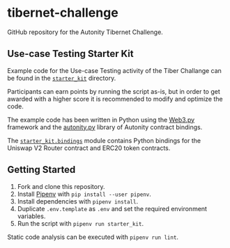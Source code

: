 # tibernet-challenge

GitHub repository for the Autonity Tibernet Challenge.

## Use-case Testing Starter Kit

Example code for the Use-case Testing activity of the Tiber Challange
can be found in the [`starter_kit`](./starter_kit/) directory.

Participants can earn points by running the script as-is, but in order to get
awarded with a higher score it is recommended to modify and optimize the code.

The example code has been written in Python using the
[Web3.py](https://web3py.readthedocs.io/en/stable/) framework and the
[autonity.py](https://github.com/autonity/autonity.py) library of Autonity
contract bindings.

The [`starter_kit.bindings`](./starter_kit/bindings/) module contains Python
bindings for the Uniswap V2 Router contract and ERC20 token contracts.

## Getting Started

1. Fork and clone this repository.
2. Install [Pipenv](https://pipenv.pypa.io/en/latest/) with `pip install --user pipenv`.
3. Install dependencies with `pipenv install`.
4. Duplicate `.env.template` as `.env` and set the required environment variables.
5. Run the script with `pipenv run starter_kit`.

Static code analysis can be executed with `pipenv run lint`.
